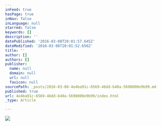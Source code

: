 ```yaml
---
inFeed: true
hasPage: true
inNav: false
inLanguage: null
starred: false
keywords: []
description: ''
datePublished: '2016-03-08T20:01:57.645Z'
dateModified: '2016-03-08T20:01:52.656Z'
title: ''
author: []
authors: []
publisher:
  name: null
  domain: null
  url: null
  favicon: null
sourcePath: _posts/2016-03-08-4e4ba91c-6569-46dd-b40a-5698000e9b99.md
published: true
url: 4e4ba91c-6569-46dd-b40a-5698000e9b99/index.html
_type: Article

---
```

![](https://the-grid-user-content.s3-us-west-2.amazonaws.com/0387b089-9995-4314-b7c2-7b982388093f.jpg)